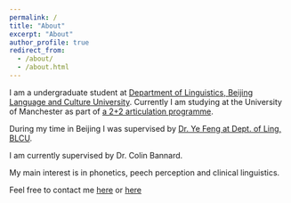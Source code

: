 ```yaml
---
permalink: /
title: "About"
excerpt: "About"
author_profile: true
redirect_from: 
  - /about/
  - /about.html
---
```


I am a undergraduate student at [Department of Linguistics, Beijing Language and Culture University](https://linguistics.blcu.edu.cn/). Currently I am studying at the University of Manchester as part of [a 2+2 articulation programme](https://www.alc.manchester.ac.uk/connect/collaborative-partnerships/). 

During my time in Beijing I was supervised by [Dr. Ye Feng at Dept. of Ling, BLCU](https://linguistics.blcu.edu.cn/info/1268/2404.htm).

I am currently supervised by Dr. Colin Bannard. 

My main interest is in phonetics, peech perception and clinical linguistics.

Feel free to contact me [here](mailto:b.zhang803@foxmail.com) or [here](mailto:bomiao.zhang@student.manchester.ac.uk)
